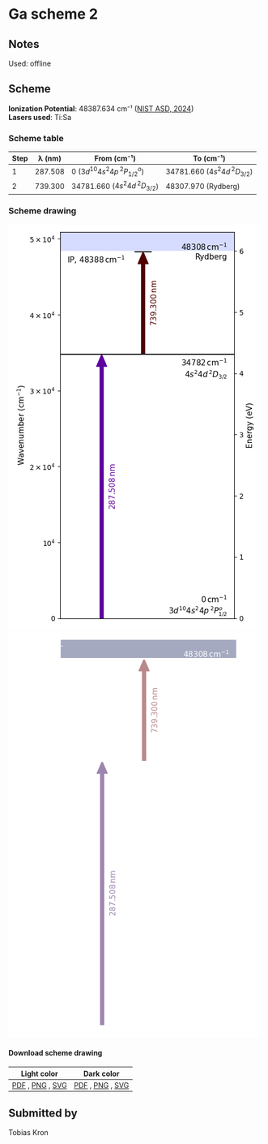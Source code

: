 # Ga scheme 2

## Notes

Used: offline





## Scheme

**Ionization Potential**: 48387.634 cm⁻¹ ([NIST ASD, 2024](https://www.nist.gov/pml/atomic-spectra-database))  
**Lasers used**: Ti:Sa

### Scheme table

| Step | λ (nm)  |              From (cm⁻¹)               |              To (cm⁻¹)              |
| ---- | ------- | -------------------------------------- | ----------------------------------- |
| 1    | 287.508 | 0 ($3d^{10}4s^{2}4p\,^{2}P^{o}_{1/2}$) | 34781.660 ($4s^{2}4d\,^{2}D_{3/2}$) |
| 2    | 739.300 | 34781.660 ($4s^{2}4d\,^{2}D_{3/2}$)    | 48307.970 (Rydberg)                 |


### Scheme drawing

![ga scheme, light mode](ga-002/ga-002-light.png#only-light)
![ga scheme, dark mode](ga-002/ga-002-dark-web.png#only-dark)

#### Download scheme drawing

|                                            Light color                                            |                                           Dark color                                           |
| ------------------------------------------------------------------------------------------------- | ---------------------------------------------------------------------------------------------- |
| [PDF](ga-002/ga-002-light.pdf) , [PNG](ga-002/ga-002-light.png) , [SVG](ga-002/ga-002-light.svg)  | [PDF](ga-002/ga-002-dark.pdf) , [PNG](ga-002/ga-002-dark.png) , [SVG](ga-002/ga-002-dark.svg)  |


## Submitted by

Tobias Kron

